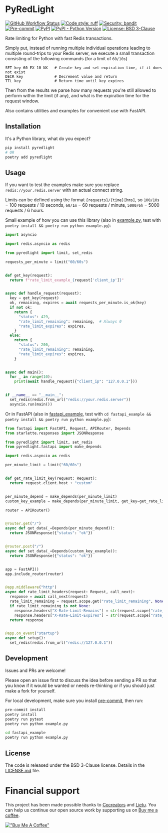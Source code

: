# PyRedLight

[![GitHub Workflow Status](https://img.shields.io/github/actions/workflow/status/cocreators-ee/pyredlight/publish.yaml)](https://github.com/cocreators-ee/pyredlight/actions/workflows/publish.yaml)
[![Code style: ruff](https://img.shields.io/endpoint?url=https://raw.githubusercontent.com/astral-sh/ruff/main/assets/badge/v2.json)](https://github.com/astral-sh/ruff)
[![Security: bandit](https://img.shields.io/badge/security-bandit-green.svg)](https://github.com/PyCQA/bandit)
[![Pre-commit](https://img.shields.io/badge/pre--commit-enabled-brightgreen?logo=pre-commit&logoColor=white)](https://github.com/cocreators-ee/pyredlight/blob/master/.pre-commit-config.yaml)
[![PyPI](https://img.shields.io/pypi/v/pyredlight)](https://pypi.org/project/pyredlight/)
[![PyPI - Python Version](https://img.shields.io/pypi/pyversions/pyredlight)](https://pypi.org/project/pyredlight/)
[![License: BSD 3-Clause](https://img.shields.io/badge/License-BSD%203--Clause-blue.svg)](https://opensource.org/licenses/BSD-3-Clause)

Rate limiting for Python with fast Redis transactions.

Simply put, instead of running multiple individual operations leading to multiple round-trips to your Redis server, we
execute a small transaction consisting of the following commands (for a limit of `60/10s`)

```
SET key 60 EX 10 NX   # Create key and set expiration time, if it does not exist
DECR key              # Decrement value and return
TTL key               # Return time until key expires
```

Then from the results we parse how many requests you're still allowed to perform within the limit (if any), and what is
the expiration time for the request window.

Also contains utilities and examples for convenient use with FastAPI.


## Installation

It's a Python library, what do you expect?

```bash
pip install pyredlight
# OR
poetry add pyredlight
```

## Usage

If you want to test the examples make sure you replace `redis://your.redis.server` with an actual connect string.

Limits can be defined using the format `{requests}/{time}[hms]`, so `100/10s` = 100 requests / 10 seconds, `60/1m` = 60 requests / minute, `5000/6h` = 5000 requests / 6 hours.

Small example of how you can use this library (also in [example.py](./example.py), test
with `poetry install && poetry run python example.py`):

```python
import asyncio

import redis.asyncio as redis

from pyredlight import limit, set_redis

requests_per_minute = limit("60/60s")


def get_key(request):
  return f"rate_limit_example_{request['client_ip']}"


async def handle_request(request):
  key = get_key(request)
  ok, remaining, expires = await requests_per_minute.is_ok(key)
  if not ok:
    return {
      "status": 429,
      "rate_limit_remaining": remaining,  # Always 0
      "rate_limit_expires": expires,
    }
  else:
    return {
      "status": 200,
      "rate_limit_remaining": remaining,
      "rate_limit_expires": expires,
    }


async def main():
  for _ in range(10):
    print(await handle_request({"client_ip": "127.0.0.1"}))


if __name__ == "__main__":
  set_redis(redis.from_url("redis://your.redis.server"))
  asyncio.run(main())
```

Or in FastAPI (also in [fastapi_example](./fastapi_example), test
with `cd fastapi_example && poetry install && poetry run python example.py`):

```python
from fastapi import FastAPI, Request, APIRouter, Depends
from starlette.responses import JSONResponse

from pyredlight import limit, set_redis
from pyredlight.fastapi import make_depends

import redis.asyncio as redis

per_minute_limit = limit("60/60s")


def get_rate_limit_key(request: Request):
  return request.client.host + "custom"


per_minute_depend = make_depends(per_minute_limit)
custom_key_example = make_depends(per_minute_limit, get_key=get_rate_limit_key)

router = APIRouter()


@router.get("/")
async def get_data(_=Depends(per_minute_depend)):
  return JSONResponse({"status": "ok"})


@router.post("/")
async def set_data(_=Depends(custom_key_example)):
  return JSONResponse({"status": "ok"})


app = FastAPI()
app.include_router(router)


@app.middleware("http")
async def rate_limit_headers(request: Request, call_next):
  response = await call_next(request)
  rate_limit_remaining = request.scope.get("rate_limit_remaining", None)
  if rate_limit_remaining is not None:
    response.headers["X-Rate-Limit-Remains"] = str(request.scope["rate_limit_remaining"])
    response.headers["X-Rate-Limit-Expires"] = str(request.scope["rate_limit_expires"])
  return response


@app.on_event("startup")
async def setup():
  set_redis(redis.from_url("redis://127.0.0.1"))
```

## Development

Issues and PRs are welcome!

Please open an issue first to discuss the idea before sending a PR so that you know if it would be wanted or needs
re-thinking or if you should just make a fork for yourself.

For local development, make sure you install [pre-commit](https://pre-commit.com/#install), then run:

```bash
pre-commit install
poetry install
poetry run pytest
poetry run python example.py

cd fastapi_example
poetry run python example.py
```

## License

The code is released under the BSD 3-Clause license. Details in the [LICENSE.md](./LICENSE.md) file.

# Financial support

This project has been made possible thanks to [Cocreators](https://cocreators.ee) and [Lietu](https://lietu.net). You
can help us continue our open source work by supporting us
on [Buy me a coffee](https://www.buymeacoffee.com/cocreators).

[!["Buy Me A Coffee"](https://www.buymeacoffee.com/assets/img/custom_images/orange_img.png)](https://www.buymeacoffee.com/cocreators)
